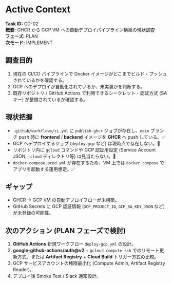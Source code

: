 # Active Context

**Task ID:** CD-02  
**概要:** GHCR から GCP VM への自動デプロイパイプライン構築の現状調査  
**フェーズ:** PLAN  
**次モード:** IMPLEMENT

## 調査目的
1. 現在の CI/CD パイプラインで Docker イメージがどこまでビルド・プッシュされているかを確認する。
2. GCP へのデプロイが自動化されているか、未実装かを判断する。
3. 既存リポジトリ / GitHub Actions で利用できるシークレット・認証方式 (SA キー) が整備されているか確認する。

## 現状把握
- `.github/workflows/ci.yml` に `publish-ghcr` ジョブが存在し、`main` ブランチ push 時に **frontend** / **backend** イメージを **GHCR** へ push している。✅
- GCP へデプロイするジョブ (`deploy-gcp` など) は現時点で存在しない。🚫
- リポジトリ内に `gcloud` コマンドや GCP 認証用設定 (Service Account JSON, `.cloud` ディレクトリ等) は見当たらない。🚫
- `docker-compose.prod.yml` が存在するため、VM 上では `docker compose` でアプリを起動する運用想定。✅

## ギャップ
- GHCR → GCP VM の自動デプロイフローが未構築。
- GitHub Secrets に GCP 認証情報 (`GCP_PROJECT_ID`, `GCP_SA_KEY_JSON` など) が未登録の可能性。

## 次のアクション (PLAN フェーズで検討)
1. **GitHub Actions** 新規ワークフロー `deploy-gcp.yml` の設計。
2. **google-github-actions/auth@v2** + `gcloud compute ssh` でのリモート更新方式、または **Artifact Registry** + **Cloud Build** トリガー方式の比較。
3. GCP サービスアカウントの権限最小化 (Compute Admin, Artifact Registry Reader)。
4. デプロイ後 Smoke Test / Slack 通知設計。 